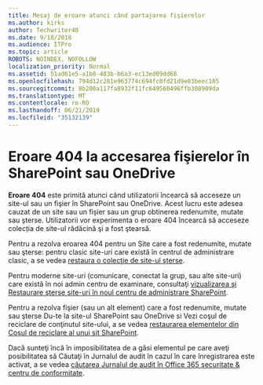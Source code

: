 ```yaml
---
title: Mesaj de eroare atunci când partajarea fişierelor
ms.author: kirks
author: Techwriter40
ms.date: 9/18/2018
ms.audience: ITPro
ms.topic: article
ROBOTS: NOINDEX, NOFOLLOW
localization_priority: Normal
ms.assetid: 51ad61e5-a1b8-483b-b6a3-ec13ed09dd68
ms.openlocfilehash: 794d12c281e963774c694fc0fd21d9e03beec105
ms.sourcegitcommit: 8b200a117fa8932f11fc649560496ffb308909da
ms.translationtype: MT
ms.contentlocale: ro-RO
ms.lasthandoff: 06/21/2019
ms.locfileid: "35132139"
---
```

# <a name="error-404-when-accessing-files-in-sharepoint-or-onedrive"></a>Eroare 404 la accesarea fişierelor în SharePoint sau OneDrive

**Eroare 404** este primită atunci când utilizatorii încearcă să acceseze un site-ul sau un fişier în SharePoint sau OneDrive. Acest lucru este adesea cauzat de un site sau un fișier sau un grup obtinerea redenumite, mutate sau şterse.
Utilizatorii vor experimenta o eroare 404 încearcă să acceseze colecția de site-ul rădăcină şi a fost ştearsă.

Pentru a rezolva eroarea 404 pentru un Site care a fost redenumite, mutate sau şterse: pentru clasic site-uri care există în centrul de administrare clasic, a se vedea [restaura o colecţie de site-ul şterse](https://docs.microsoft.com/sharepoint/restore-deleted-site-collection).

Pentru moderne site-uri (comunicare, conectat la grup, sau alte site-uri) care există în noi admin centru de examinare, consultaţi [vizualizarea şi Restaurare şterse site-uri în noul centru de administrare SharePoint](https://docs.microsoft.com/sharepoint/view-and-restore-deleted-sites-in-new-admin-center).

Pentru a rezolva fişier (sau un alt element) care a fost redenumite, mutate sau şterse Du-te la site-ul SharePoint sau OneDrive si Vezi coşul de reciclare de conţinutul site-ului, a se vedea [restaurarea elementelor din Coșul de reciclare al unui sit SharePoint](https://support.office.com/article/Restore-items-in-the-Recycle-Bin-of-a-SharePoint-site-6df466b6-55f2-4898-8d6e-c0dff851a0be).

 Dacă sunteţi încă în imposibilitatea de a găsi elementul pe care aveţi posibilitatea să Căutaţi în Jurnalul de audit în cazul în care înregistrarea este activat, a se vedea [căutarea Jurnalul de audit în Office 365 securitate &amp; centru de conformitate](https://support.office.com/client/search-the-audit-log-in-the-office-365-security-compliance-center-0d4d0f35-390b-4518-800e-0c7ec95e946c).


    

